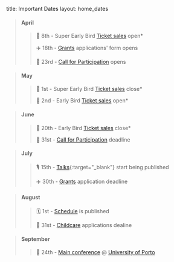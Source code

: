 title: Important Dates
layout: home_dates


> #### April
>
> > 🎫 8th - Super Early Bird [Ticket sales](/tickets/) open*
> >
> > ✈️ 18th - [Grants](/information/grants/) applications' form opens
> >
> > 🎤 23rd - [Call for Participation](/talks/cfp/) opens

<span></span>

> #### May
>
> > 🎫 1st - Super Early Bird [Ticket sales](/tickets/) close*
> > 
> > 🎫 2nd - Early Bird [Ticket sales](/tickets/) open*


<span></span>

> #### June
>
> > 🎫 20th - Early Bird [Ticket sales](/tickets/) close*
> > 
> > 🎤 31st - [Call for Participation](/talks/cfp/) deadline

<span></span>

> #### July
>
> > 🎙 15th - [Talks](https://twitter.com/pyconeurope){:target="_blank"} start being published
> >
> > ✈️ 30th - [Grants](/information/grants/) application deadline

<span></span>

> #### August
>
> > 🗓 1st - [Schedule](/talks/schedule/) is published
> >
> > 👶 31st - [Childcare](/information/hospitality/#childcare) applications dealine

<span></span>

> #### September
>
> > 🎪 24th - [Main conference](/talks/schedule/) @ [University of Porto](/information/venue/)

